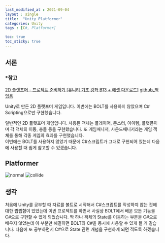 ```yaml
---
last_modified_at : 2021-09-04
layout : single
title:  "Unity Platformer"
categories: Unity
tags : [C#, Platformer]

toc: true
toc_sticky: true
---
```

## 서론
### *참고
<a href='https://www.youtube.com/watch?v=v_Y5FH_tCpc&list=PLO-mt5Iu5TeZGR_y6mHmTWyo0RyGgO0N_'>2D 플랫포머 - 프로젝트 준비하기 [유니티 기초 강좌 B13 + 에셋 다운로드]</a>
<a href='https://github.com/lubiksss/Platformer'>github_백업용</a>

Unity로 만든 2D 플랫포머 게임입니다. 이번에는 BOLT를 사용하지 않았으며 C# Scripting으로만 구현했습니다.  

일반적인 2D 플랫포머 게임입니다.
사용된 객체는 플레이어, 몬스터, 아이템, 플랫폼이며 각 객체의 이동, 충돌 등을 구현했습니다. 또 게임매니저, 사운드매니저라는 게임 객체를 통해 각종 게임의 효과를 구현했습니다.  
이번에는 BOLT를 사용하지 않았기 때문에 C#스크립트가 그대로 구현되어 있는데 다음에 사용할 때 쉽게 참고할 수 있겠습니다.

## Platformer
![normal](./images/test.JPG)
![collide](./images/collide.JPG)

## 생각
처음에 Unity를 공부할 때 자료를 볼트로 시작해서 C#스크립트를 작성하지 않는 것에 대한 찝찝함이 있었는데 이번 프로젝트를 하면서 사실상 BOLT에서 배운 모든 기능을 C#으로 구현할 수 있게 되었습니다. 딱 하나 객체의 State를 이동하는 부분을 C#으로 배우지 않았는데 이 부분만 해결하면 BOLT와 C#을 동시에 사용할 수 있게 될 거 같습니다. 다음에 또 공부하면서 C#으로 State 관련 개념을 구현하게 되면 적도록 하겠습니다.